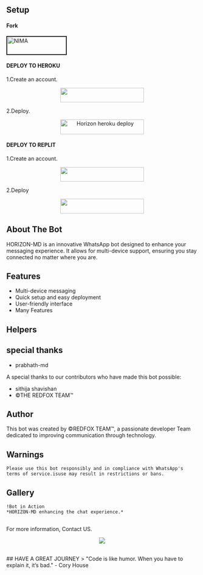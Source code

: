  
## Setup

#### Fork

<a href="https://github.com/anilaiduwara/HORIZON-MD/fork"><img src="https://raw.githubusercontent.com/ismartcoding/plain-app/main/assets/get-it-on-github.png" alt="NIMA" border="2" width="155" height="46" ></a>


#### DEPLOY TO HEROKU

1.Create an account.
    <br>
<p align="center"><a href="https://signup.heroku.com"> <img src="https://img.shields.io/badge/heroku%20Account-blue?style=for-the-badge&logo=heroku" width="220" height="38.45"/></a></p>

2.Deploy.
    <br>
<p align="center"><a href="https://dashboard.heroku.com/new?template=https://github.com/shavibota/HORIZON-MD"> <img src="https://img.shields.io/badge/Heroku%20Deploy-blue?style=for-the-badge&logo=heroku" width="220" height="38.45" alt="Horizon heroku deploy"/></a></p>

#### DEPLOY TO REPLIT

1.Create an account.
    <br>
<p align="center"><a href="https://replit.com/signup"> <img src="https://img.shields.io/badge/replit%20Account-blue?style=for-the-badge&logo=replit" width="220" height="38.45"/></a></p>

2.Deploy
    <br>
<p align="center"><a href="https://repl.it/github/shavibota/HORIZON-MD"> <img src="https://img.shields.io/badge/replit%20Deploy-blue?style=for-the-badge&logo=replit" width="220" height="38.45"/></a></p>

## About The Bot

HORIZON-MD is an innovative WhatsApp bot designed to enhance your messaging experience. It allows for multi-device support, ensuring you stay connected no matter where you are.


## Features

- Multi-device messaging
- Quick setup and easy deployment
- User-friendly interface
- Many Features

## Helpers

## special thanks
 - prabhath-md 



A special thanks to our contributors who have made this bot possible:


- sithija shavishan 
- ©THE REDFOX TEAM™


## Author

This bot was created by ©REDFOX TEAM™, a passionate developer Team dedicated to improving communication through technology.


## Warnings
```
Please use this bot responsibly and in compliance with WhatsApp's terms of service.isuse may result in restrictions or bans.
```

## Gallery
```
!Bot in Action
*HORIZON-MD enhancing the chat experience.*
```

##  

For more information, Contact US.

<p align="center"><a href="mailto:anilalochana0@gmail.com"> <img src="https://encrypted-tbn0.gstatic.com/images?q=tbn:ANd9GcRsdL6Vz3SvYLIeIPpZOMa1Yf1_TBtFM1hxpjCmkRfSXA&s" /></a></p>

<br>
## HAVE A GREAT JOURNEY
> "Code is like humor. When you have to explain it, it’s bad." - Cory House
